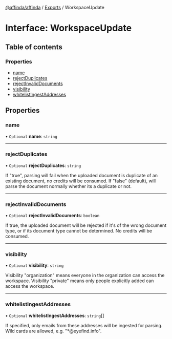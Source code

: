 [@affinda/affinda](../README.md) / [Exports](../modules.md) / WorkspaceUpdate

# Interface: WorkspaceUpdate

## Table of contents

### Properties

- [name](WorkspaceUpdate.md#name)
- [rejectDuplicates](WorkspaceUpdate.md#rejectduplicates)
- [rejectInvalidDocuments](WorkspaceUpdate.md#rejectinvaliddocuments)
- [visibility](WorkspaceUpdate.md#visibility)
- [whitelistIngestAddresses](WorkspaceUpdate.md#whitelistingestaddresses)

## Properties

### name

• `Optional` **name**: `string`

___

### rejectDuplicates

• `Optional` **rejectDuplicates**: `string`

If "true", parsing will fail when the uploaded document is duplicate of an existing document, no credits will be consumed. If "false" (default), will parse the document normally whether its a duplicate or not.

___

### rejectInvalidDocuments

• `Optional` **rejectInvalidDocuments**: `boolean`

If true, the uploaded document will be rejected if it's of the wrong document type, or if its document type cannot be determined. No credits will be consumed.

___

### visibility

• `Optional` **visibility**: `string`

Visibility "organization" means everyone in the organization can access the workspace. Visibility "private" means only people explicitly added can access the workspace.

___

### whitelistIngestAddresses

• `Optional` **whitelistIngestAddresses**: `string`[]

If specified, only emails from these addresses will be ingested for parsing. Wild cards are allowed, e.g. "*@eyefind.info".
